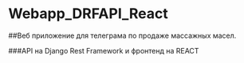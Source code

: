 # Webapp_DRFAPI_React

##Веб приложение для телеграма по продаже массажных масел.

###API на Django Rest Framework и фронтенд на REACT 